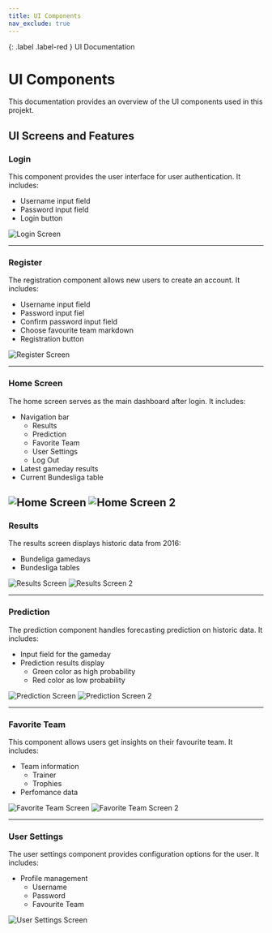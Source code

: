 ```yaml
---
title: UI Components
nav_exclude: true
---
```


{: .label .label-red }
UI Documentation

# UI Components

This documentation provides an overview of the UI components used in this projekt.

## UI Screens and Features

### Login
This component provides the user interface for user authentication. It includes:
- Username input field
- Password input field
- Login button

![Login Screen](docs/assets/images/Login.png)

---

### Register
The registration component allows new users to create an account. It includes:
- Username input field
- Password input fiel
- Confirm password input field
- Choose favourite team markdown
- Registration button

![Register Screen](docs/assets/images/Register.png)

---

### Home Screen
The home screen serves as the main dashboard after login. It includes:
- Navigation bar
    - Results
    - Prediction
    - Favorite Team
    - User Settings
    - Log Out
- Latest gameday results
- Current Bundesliga table

![Home Screen](docs/assets/images/welcome.png)
![Home Screen 2](docs/assets/images/welcome2.png)
---

### Results
The results screen displays historic data from 2016:
- Bundeliga gamedays
- Bundesliga tables

![Results Screen](docs/assets/images/results.png)
![Results Screen 2](docs/assets/images/results2.png)

---

### Prediction
The prediction component handles forecasting prediction on historic data. It includes:
- Input field for the gameday
- Prediction results display 
    - Green color as high probability
    - Red color as low probability

![Prediction Screen](docs/assets/images/Prediction.png)
![Prediction Screen 2](docs/assets/images/Prediction2.png)

---

### Favorite Team
This component allows users get insights on their favourite team. It includes:
- Team information
    - Trainer
    - Trophies 
- Perfomance data

![Favorite Team Screen](docs/assets/images/team.png)
![Favorite Team Screen 2](docs/assets/images/team2.png)

---

### User Settings
The user settings component provides configuration options for the user. It includes:
- Profile management
    - Username
    - Password
    - Favourite Team

![User Settings Screen](assets/images/user_settings_screen.png)


